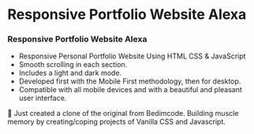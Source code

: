 # Responsive Portfolio Website Alexa
### Responsive Portfolio Website Alexa

- Responsive Personal Portfolio Website Using HTML CSS & JavaScript
- Smooth scrolling in each section.
- Includes a light and dark mode.
- Developed first with the Mobile First methodology, then for desktop.
- Compatible with all mobile devices and with a beautiful and pleasant user interface.

💙 Just created a clone of the original from Bedimcode. Building muscle memory by creating/coping projects of Vanilla CSS and Javascript.